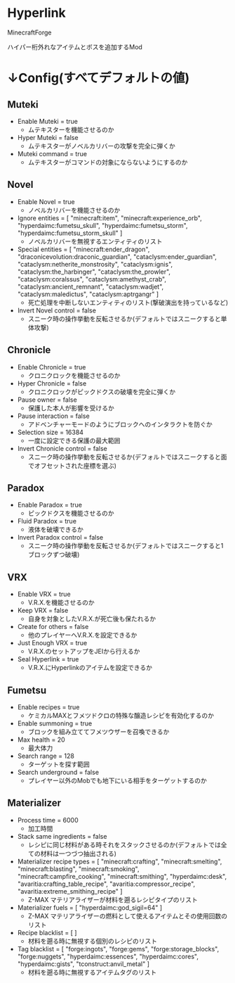 # Hyperlink
MinecraftForge

ハイパー桁外れなアイテムとボスを追加するMod

# ↓Config(すべてデフォルトの値)

## Muteki

- Enable Muteki = true
  - ムテキスターを機能させるのか
- Hyper Muteki = false
  - ムテキスターがノベルカリバーの攻撃を完全に弾くか
- Muteki command = true
  - ムテキスターがコマンドの対象にならないようにするのか

## Novel

- Enable Novel = true
  - ノベルカリバーを機能させるのか
- Ignore entities = [ "minecraft:item", "minecraft:experience_orb", "hyperdaimc:fumetsu_skull", "hyperdaimc:fumetsu_storm", "hyperdaimc:fumetsu_storm_skull" ]
  - ノベルカリバーを無視するエンティティのリスト
- Special entities = [ "minecraft:ender_dragon", "draconicevolution:draconic_guardian", "cataclysm:ender_guardian", "cataclysm:netherite_monstrosity", "cataclysm:ignis", "cataclysm:the_harbinger", "cataclysm:the_prowler", "cataclysm:coralssus", "cataclysm:amethyst_crab", "cataclysm:ancient_remnant", "cataclysm:wadjet", "cataclysm:maledictus", "cataclysm:aptrgangr" ]
  - 死亡処理を中断しないエンティティのリスト(撃破演出を持っているなど)
- Invert Novel control = false
  - スニーク時の操作挙動を反転させるか(デフォルトではスニークすると単体攻撃)

## Chronicle

- Enable Chronicle = true
  - クロニクロックを機能させるのか
- Hyper Chronicle = false
  - クロニクロックがピックドクスの破壊を完全に弾くか
- Pause owner = false
  - 保護した本人が影響を受けるか
- Pause interaction = false
  - アドベンチャーモードのようにブロックへのインタラクトを防ぐか
- Selection size = 16384
  - 一度に設定できる保護の最大範囲
- Invert Chronicle control = false
  - スニーク時の操作挙動を反転させるか(デフォルトではスニークすると面でオフセットされた座標を選ぶ)

## Paradox

- Enable Paradox = true
  - ピックドクスを機能させるのか
- Fluid Paradox = true
  - 液体を破壊できるか
- Invert Paradox control = false
  - スニーク時の操作挙動を反転させるか(デフォルトではスニークすると1ブロックずつ破壊)

## VRX

- Enable VRX = true
  - V.R.X.を機能させるのか
- Keep VRX = false
  - 自身を対象としたV.R.X.が死亡後も保たれるか
- Create for others = false
  - 他のプレイヤーへV.R.X.を設定できるか
- Just Enough VRX = true
  - V.R.X.のセットアップをJEIから行えるか
- Seal Hyperlink = true
  - V.R.X.にHyperlinkのアイテムを設定できるか

## Fumetsu

- Enable recipes = true
  - ケミカルMAXとフメツドクロの特殊な醸造レシピを有効化するのか
- Enable summoning = true
  - ブロックを組み立ててフメツウザーを召喚できるか
- Max health = 20
  - 最大体力
- Search range = 128
  - ターゲットを探す範囲
- Search underground = false
  - プレイヤー以外のMobでも地下にいる相手をターゲットするのか

## Materializer

- Process time = 6000
  - 加工時間
- Stack same ingredients = false
  - レシピに同じ材料がある時それをスタックさせるのか(デフォルトでは全ての材料は一つづつ抽出される)
- Materializer recipe types = [ "minecraft:crafting", "minecraft:smelting", "minecraft:blasting", "minecraft:smoking", "minecraft:campfire_cooking", "minecraft:smithing", "hyperdaimc:desk", "avaritia:crafting_table_recipe", "avaritia:compressor_recipe", "avaritia:extreme_smithing_recipe" ]
  - Z-MAX マテリアライザーが材料を遡るレシピタイプのリスト
- Materializer fuels = [ "hyperdaimc:god_sigil=64" ]
  - Z-MAX マテリアライザーの燃料として使えるアイテムとその使用回数のリスト
- Recipe blacklist = [ ]
  - 材料を遡る時に無視する個別のレシピのリスト
- Tag blacklist = [ "forge:ingots", "forge:gems", "forge:storage_blocks", "forge:nuggets", "hyperdaimc:essences", "hyperdaimc:cores", "hyperdaimc:gists", "tconstruct:anvil_metal" ]
  - 材料を遡る時に無視するアイテムタグのリスト
